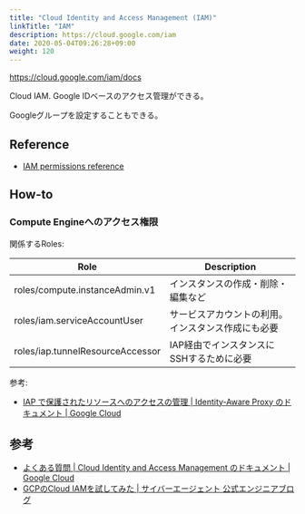 ```yaml
---
title: "Cloud Identity and Access Management (IAM)"
linkTitle: "IAM"
description: https://cloud.google.com/iam
date: 2020-05-04T09:26:28+09:00
weight: 120
---
```


https://cloud.google.com/iam/docs

Cloud IAM. Google IDベースのアクセス管理ができる。

Googleグループを設定することもできる。

## Reference

- [IAM permissions reference](https://cloud.google.com/iam/docs/permissions-reference)


## How-to
### Compute Engineへのアクセス権限

関係するRoles:

 Role | Description
--------|-----------------
 roles/compute.instanceAdmin.v1 | インスタンスの作成・削除・編集など
 roles/iam.serviceAccountUser | サービスアカウントの利用。インスタンス作成にも必要
 roles/iap.tunnelResourceAccessor | IAP経由でインスタンスにSSHするために必要

参考:

- [IAP で保護されたリソースへのアクセスの管理 | Identity-Aware Proxy のドキュメント | Google Cloud](https://cloud.google.com/iap/docs/managing-access?hl=ja)


## 参考

- [よくある質問 | Cloud Identity and Access Management のドキュメント | Google Cloud](https://cloud.google.com/iam/docs/faq?hl=ja "よくある質問  |  Cloud Identity and Access Management のドキュメント  |  Google Cloud")
- [GCPのCloud IAMを試してみた | サイバーエージェント 公式エンジニアブログ](https://ameblo.jp/principia-ca/entry-12144854519.html "GCPのCloud IAMを試してみた | サイバーエージェント 公式エンジニアブログ")
